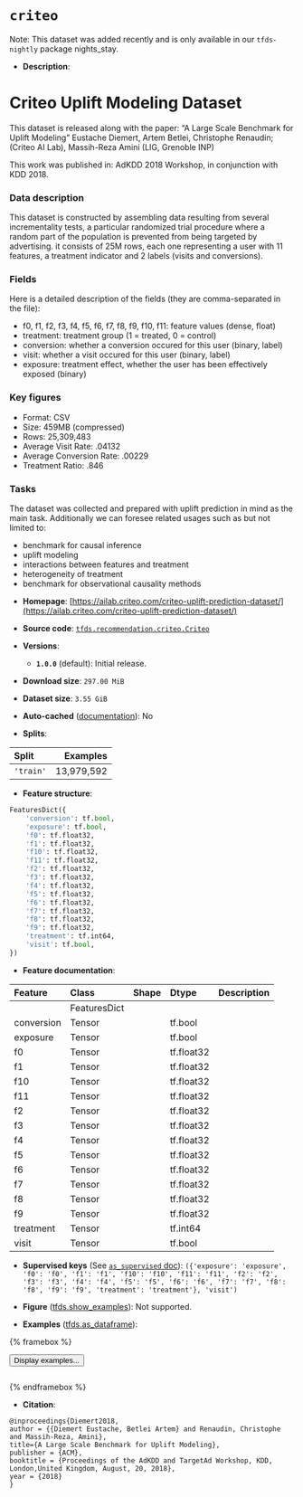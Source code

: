 <div itemscope itemtype="http://schema.org/Dataset">
  <div itemscope itemprop="includedInDataCatalog" itemtype="http://schema.org/DataCatalog">
    <meta itemprop="name" content="TensorFlow Datasets" />
  </div>
  <meta itemprop="name" content="criteo" />
  <meta itemprop="description" content="# Criteo Uplift Modeling Dataset&#10;This dataset is released along with the paper:&#10;“A Large Scale Benchmark for Uplift Modeling”&#10;Eustache Diemert, Artem Betlei, Christophe Renaudin; (Criteo AI Lab), Massih-Reza Amini (LIG, Grenoble INP)&#10;&#10;This work was published in: AdKDD 2018 Workshop, in conjunction with KDD 2018.&#10;&#10;### Data description&#10;This dataset is constructed by assembling data resulting from several incrementality tests, a particular randomized trial procedure where a random part of the population is prevented from being targeted by advertising. it consists of 25M rows, each one representing a user with 11 features, a treatment indicator and 2 labels (visits and conversions).&#10;&#10;### Fields&#10;Here is a detailed description of the fields (they are comma-separated in the file):&#10;&#10;- f0, f1, f2, f3, f4, f5, f6, f7, f8, f9, f10, f11: feature values (dense, float)&#10;- treatment: treatment group (1 = treated, 0 = control)&#10;- conversion: whether a conversion occured for this user (binary, label)&#10;- visit: whether a visit occured for this user (binary, label)&#10;- exposure: treatment effect, whether the user has been effectively exposed (binary)&#10;&#10;### Key figures&#10;&#10;- Format: CSV&#10;- Size: 459MB (compressed)&#10;- Rows: 25,309,483&#10;- Average Visit Rate: .04132&#10;- Average Conversion Rate: .00229&#10;- Treatment Ratio: .846&#10;&#10;### Tasks&#10;&#10;The dataset was collected and prepared with uplift prediction in mind as the main task. Additionally we can foresee related usages such as but not limited to:&#10;&#10;- benchmark for causal inference&#10;- uplift modeling&#10;- interactions between features and treatment&#10;- heterogeneity of treatment&#10;- benchmark for observational causality methods&#10;&#10;To use this dataset:&#10;&#10;```python&#10;import tensorflow_datasets as tfds&#10;&#10;ds = tfds.load(&#x27;criteo&#x27;, split=&#x27;train&#x27;)&#10;for ex in ds.take(4):&#10;  print(ex)&#10;```&#10;&#10;See [the guide](https://www.tensorflow.org/datasets/overview) for more&#10;informations on [tensorflow_datasets](https://www.tensorflow.org/datasets).&#10;&#10;" />
  <meta itemprop="url" content="https://www.tensorflow.org/datasets/catalog/criteo" />
  <meta itemprop="sameAs" content="https://ailab.criteo.com/criteo-uplift-prediction-dataset/" />
  <meta itemprop="citation" content="@inproceedings{Diemert2018,&#10;author = {{Diemert Eustache, Betlei Artem} and Renaudin, Christophe and Massih-Reza, Amini},&#10;title={A Large Scale Benchmark for Uplift Modeling},&#10;publisher = {ACM},&#10;booktitle = {Proceedings of the AdKDD and TargetAd Workshop, KDD, London,United Kingdom, August, 20, 2018},&#10;year = {2018}&#10;}" />
</div>

# `criteo`


Note: This dataset was added recently and is only available in our
`tfds-nightly` package
<span class="material-icons" title="Available only in the tfds-nightly package">nights_stay</span>.

*   **Description**:

# Criteo Uplift Modeling Dataset

This dataset is released along with the paper: “A Large Scale Benchmark for
Uplift Modeling” Eustache Diemert, Artem Betlei, Christophe Renaudin; (Criteo AI
Lab), Massih-Reza Amini (LIG, Grenoble INP)

This work was published in: AdKDD 2018 Workshop, in conjunction with KDD 2018.

### Data description

This dataset is constructed by assembling data resulting from several
incrementality tests, a particular randomized trial procedure where a random
part of the population is prevented from being targeted by advertising. it
consists of 25M rows, each one representing a user with 11 features, a treatment
indicator and 2 labels (visits and conversions).

### Fields

Here is a detailed description of the fields (they are comma-separated in the
file):

-   f0, f1, f2, f3, f4, f5, f6, f7, f8, f9, f10, f11: feature values (dense,
    float)
-   treatment: treatment group (1 = treated, 0 = control)
-   conversion: whether a conversion occured for this user (binary, label)
-   visit: whether a visit occured for this user (binary, label)
-   exposure: treatment effect, whether the user has been effectively exposed
    (binary)

### Key figures

-   Format: CSV
-   Size: 459MB (compressed)
-   Rows: 25,309,483
-   Average Visit Rate: .04132
-   Average Conversion Rate: .00229
-   Treatment Ratio: .846

### Tasks

The dataset was collected and prepared with uplift prediction in mind as the
main task. Additionally we can foresee related usages such as but not limited
to:

-   benchmark for causal inference
-   uplift modeling
-   interactions between features and treatment
-   heterogeneity of treatment
-   benchmark for observational causality methods

*   **Homepage**:
    [https://ailab.criteo.com/criteo-uplift-prediction-dataset/](https://ailab.criteo.com/criteo-uplift-prediction-dataset/)

*   **Source code**:
    [`tfds.recommendation.criteo.Criteo`](https://github.com/tensorflow/datasets/tree/master/tensorflow_datasets/recommendation/criteo/criteo.py)

*   **Versions**:

    *   **`1.0.0`** (default): Initial release.

*   **Download size**: `297.00 MiB`

*   **Dataset size**: `3.55 GiB`

*   **Auto-cached**
    ([documentation](https://www.tensorflow.org/datasets/performances#auto-caching)):
    No

*   **Splits**:

Split     | Examples
:-------- | ---------:
`'train'` | 13,979,592

*   **Feature structure**:

```python
FeaturesDict({
    'conversion': tf.bool,
    'exposure': tf.bool,
    'f0': tf.float32,
    'f1': tf.float32,
    'f10': tf.float32,
    'f11': tf.float32,
    'f2': tf.float32,
    'f3': tf.float32,
    'f4': tf.float32,
    'f5': tf.float32,
    'f6': tf.float32,
    'f7': tf.float32,
    'f8': tf.float32,
    'f9': tf.float32,
    'treatment': tf.int64,
    'visit': tf.bool,
})
```

*   **Feature documentation**:

Feature    | Class        | Shape | Dtype      | Description
:--------- | :----------- | :---- | :--------- | :----------
           | FeaturesDict |       |            |
conversion | Tensor       |       | tf.bool    |
exposure   | Tensor       |       | tf.bool    |
f0         | Tensor       |       | tf.float32 |
f1         | Tensor       |       | tf.float32 |
f10        | Tensor       |       | tf.float32 |
f11        | Tensor       |       | tf.float32 |
f2         | Tensor       |       | tf.float32 |
f3         | Tensor       |       | tf.float32 |
f4         | Tensor       |       | tf.float32 |
f5         | Tensor       |       | tf.float32 |
f6         | Tensor       |       | tf.float32 |
f7         | Tensor       |       | tf.float32 |
f8         | Tensor       |       | tf.float32 |
f9         | Tensor       |       | tf.float32 |
treatment  | Tensor       |       | tf.int64   |
visit      | Tensor       |       | tf.bool    |

*   **Supervised keys** (See
    [`as_supervised` doc](https://www.tensorflow.org/datasets/api_docs/python/tfds/load#args)):
    `({'exposure': 'exposure', 'f0': 'f0', 'f1': 'f1', 'f10': 'f10', 'f11':
    'f11', 'f2': 'f2', 'f3': 'f3', 'f4': 'f4', 'f5': 'f5', 'f6': 'f6', 'f7':
    'f7', 'f8': 'f8', 'f9': 'f9', 'treatment': 'treatment'}, 'visit')`

*   **Figure**
    ([tfds.show_examples](https://www.tensorflow.org/datasets/api_docs/python/tfds/visualization/show_examples)):
    Not supported.

*   **Examples**
    ([tfds.as_dataframe](https://www.tensorflow.org/datasets/api_docs/python/tfds/as_dataframe)):

<!-- mdformat off(HTML should not be auto-formatted) -->

{% framebox %}

<button id="displaydataframe">Display examples...</button>
<div id="dataframecontent" style="overflow-x:auto"></div>
<script>
const url = "https://storage.googleapis.com/tfds-data/visualization/dataframe/criteo-1.0.0.html";
const dataButton = document.getElementById('displaydataframe');
dataButton.addEventListener('click', async () => {
  // Disable the button after clicking (dataframe loaded only once).
  dataButton.disabled = true;

  const contentPane = document.getElementById('dataframecontent');
  try {
    const response = await fetch(url);
    // Error response codes don't throw an error, so force an error to show
    // the error message.
    if (!response.ok) throw Error(response.statusText);

    const data = await response.text();
    contentPane.innerHTML = data;
  } catch (e) {
    contentPane.innerHTML =
        'Error loading examples. If the error persist, please open '
        + 'a new issue.';
  }
});
</script>

{% endframebox %}

<!-- mdformat on -->

*   **Citation**:

```
@inproceedings{Diemert2018,
author = {{Diemert Eustache, Betlei Artem} and Renaudin, Christophe and Massih-Reza, Amini},
title={A Large Scale Benchmark for Uplift Modeling},
publisher = {ACM},
booktitle = {Proceedings of the AdKDD and TargetAd Workshop, KDD, London,United Kingdom, August, 20, 2018},
year = {2018}
}
```

